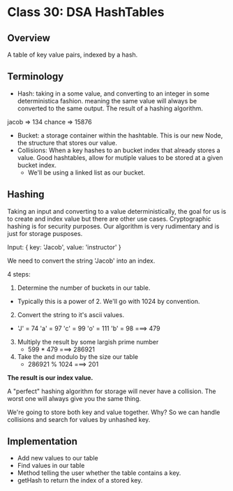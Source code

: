 # Class 30: DSA HashTables

## Overview

A table of key value pairs, indexed by a hash.

## Terminology

* Hash: taking in a some value, and converting to an integer in some deterministica fashion.  meaning the same value will always be converted to the same output. The result of a hashing algorithm.

jacob => 134
chance => 15876

* Bucket: a storage container within the hashtable.  This is our new Node, the structure that stores our value.
* Collisions: When a key hashes to an bucket index that already stores a value.  Good hashtables, allow for mutiple values to be stored at a  given bucket index.
  * We'll be using a linked list as our bucket.

## Hashing

Taking an input and converting to a value deterministically, the goal for us is to create and index value but there are other use cases.  Cryptographic hashing is for security purposes.  Our algorithm is very rudimentary and is just for storage pusposes.

Input: { key: 'Jacob', value: 'instructor' }

We need  to convert the string 'Jacob' into an index.

4 steps:
1. Determine the number of buckets in our table.
  * Typically this is a power of 2.  We'll go with 1024 by convention.
2. Convert the string to it's ascii values.
  * 'J' = 74 'a' = 97 'c' = 99 'o' = 111 'b' = 98  ===> 479
3. Multiply the result by some largish prime number
   * 599 * 479 ===> 286921
4. Take the and modulo by the size our table
   * 286921 % 1024 ===> 201

**The result is  our index value.**

A "perfect" hashing algorithm for storage will never have a collision.  The worst one will always give you the same thing.

We're going to store both key and value together.  Why? So we can handle collisions and search for values by unhashed key.

## Implementation

* Add new values to our table
* Find values in our table
* Method telling the user whether the table contains a key.
* getHash to return the index of a stored key.
